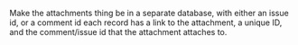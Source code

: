 Make the attachments thing be in a separate database, with either an issue id, or a comment id
each record has a link to the attachment, a unique ID, and the comment/issue id that the attachment
attaches to.

